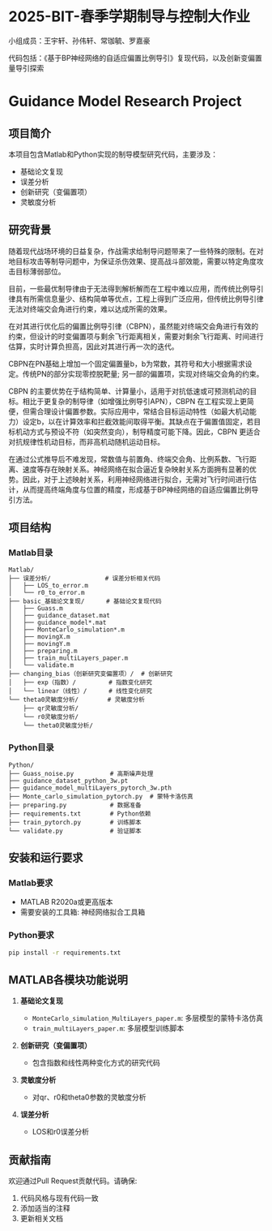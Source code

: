# 2025-BIT-春季学期制导与控制大作业

小组成员：王宇轩、孙伟轩、常珈毓、罗嘉豪

代码包括：《基于BP神经网络的自适应偏置比例导引》复现代码，以及创新变偏置量导引探索

# Guidance Model Research Project

## 项目简介
本项目包含Matlab和Python实现的制导模型研究代码，主要涉及：
- 基础论文复现
- 误差分析
- 创新研究（变偏置项）
- 灵敏度分析

## 研究背景
随着现代战场环境的日益复杂，作战需求给制导问题带来了一些特殊的限制。在对地目标攻击等制导问题中，为保证杀伤效果、提高战斗部效能，需要以特定角度攻击目标薄弱部位。

目前，一些最优制导律由于无法得到解析解而在工程中难以应用，而传统比例导引律具有所需信息量少、结构简单等优点，工程上得到广泛应用，但传统比例导引律无法对终端交会角进行约束，难以达成所需的效果。

在对其进行优化后的偏置比例导引律（CBPN），虽然能对终端交会角进行有效的约束，但设计的时变偏置项与剩余飞行距离相关，需要对剩余飞行距离、时间进行估算，实时计算负担高，因此对其进行再一次的迭代。

CBPN在PN基础上增加一个固定偏置量b，b为常数，其符号和大小根据需求设定。传统PN的部分实现零控脱靶量; 另一部的偏置项，实现对终端交会角的约束。

CBPN 的主要优势在于结构简单、计算量小，适用于对抗低速或可预测机动的目标。相比于更复杂的制导律（如增强比例导引APN），CBPN 在工程实现上更简便，但需合理设计偏置参数。实际应用中，常结合目标运动特性（如最大机动能力）设定b，以在计算效率和拦截效能间取得平衡。其缺点在于偏置值固定，若目标机动方式与预设不符（如突然变向），制导精度可能下降。因此，CBPN 更适合对抗规律性机动目标，而非高机动随机运动目标。

在通过公式推导后不难发现，常数值与前置角、终端交会角、比例系数、飞行距离、速度等存在映射关系。神经网络在拟合逼近复杂映射关系方面拥有显著的优势。因此，对于上述映射关系，利用神经网络进行拟合，无需对飞行时间进行估计，从而提高终端角度与位置的精度，形成基于BP神经网络的自适应偏置比例导引方法。

## 项目结构

### Matlab目录
```
Matlab/
├── 误差分析/               # 误差分析相关代码
│   ├── LOS_to_error.m
│   └── r0_to_error.m
├── basic_基础论文复现/      # 基础论文复现代码
│   ├── Guass.m
│   ├── guidance_dataset.mat
│   ├── guidance_model*.mat
│   ├── MonteCarlo_simulation*.m
│   ├── movingX.m
│   ├── movingY.m
│   ├── preparing.m
│   ├── train_multiLayers_paper.m
│   └── validate.m
├── changing_bias（创新研究变偏置项）/  # 创新研究
│   ├── exp（指数）/         # 指数变化研究
│   └── linear（线性）/      # 线性变化研究
└── theta0灵敏度分析/        # 灵敏度分析
    ├── qr灵敏度分析/
    └── r0灵敏度分析/
    └── theta0灵敏度分析/
```

### Python目录
```
Python/
├── Guass_noise.py          # 高斯噪声处理
├── guidance_dataset_python_3w.pt
├── guidance_model_multiLayers_pytorch_3w.pth
├── Monte_carlo_simulation_pytorch.py  # 蒙特卡洛仿真
├── preparing.py            # 数据准备
├── requirements.txt        # Python依赖
├── train_pytorch.py        # 训练脚本
└── validate.py             # 验证脚本
```

## 安装和运行要求

### Matlab要求
- MATLAB R2020a或更高版本
- 需要安装的工具箱: 神经网络拟合工具箱

### Python要求
```bash
pip install -r requirements.txt
```

## MATLAB各模块功能说明

1. **基础论文复现**
   - `MonteCarlo_simulation_MultiLayers_paper.m`: 多层模型的蒙特卡洛仿真
   - `train_multiLayers_paper.m`: 多层模型训练脚本

2. **创新研究（变偏置项）**
   - 包含指数和线性两种变化方式的研究代码

3. **灵敏度分析**
   - 对qr、r0和theta0参数的灵敏度分析

4. **误差分析**
   - LOS和r0误差分析

## 贡献指南
欢迎通过Pull Request贡献代码。请确保:
1. 代码风格与现有代码一致
2. 添加适当的注释
3. 更新相关文档
